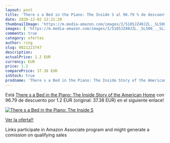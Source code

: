 ```yaml
---
layout: post
title: 'There s a Bed in the Piano: The Inside S al 96.79 % de descuento'
date: 2020-12-02 12:21:28
thumbnailImage: 'https://m.media-amazon.com/images/I/5185JZ40JZL._SL500_._SL200_.jpg'
images: [ 'https://m.media-amazon.com/images/I/5185JZ40JZL._SL500_._SL200_.jpg' ]
comments: true
category: ofertas
author: ring
slug: 0821223747
description:
actualPrice: 1.2 EUR
currency: EUR
price: 1.2
comparePrice: 37.38 EUR
inStock: true
prodname: 'There s a Bed in the Piano: The Inside Story of the American Home'
---
```


Está [There s a Bed in the Piano: The Inside Story of the American Home](https://www.amazon.es/dp/0821223747/?tag=tolees-21) con 96.79 de descuento por 1.2 EUR (original: 37.38 EUR) en el siguiente enlace!

[![There s a Bed in the Piano: The Inside S](https://m.media-amazon.com/images/I/5185JZ40JZL._SL500_._SL200_.jpg)](https://www.amazon.es/dp/0821223747/?tag=tolees-21)

[Ver la oferta!!](https://www.amazon.es/dp/0821223747/?tag=tolees-21)

Links participate in Amazon Associate program and might generate a comission on qualifying sales


